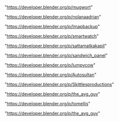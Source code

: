 "https://developer.blender.org/p/mugwort"

"https://developer.blender.org/p/nolanaadrian"

"https://developer.blender.org/p/Imapbackup"

"https://developer.blender.org/p/smartwatch"

"https://developer.blender.org/p/sattamatkakapil"

"https://developer.blender.org/p/sandwich_panel"

"https://developer.blender.org/p/lumpycow"

"https://developer.blender.org/p/Autosultan"

"https://developer.blender.org/p/Skittlesproductions"

"https://developer.blender.org/p/the_avg_guy"

"https://developer.blender.org/p/tomellis"

 
"https://developer.blender.org/p/the_avg_guy"


 
